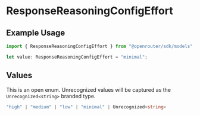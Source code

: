 # ResponseReasoningConfigEffort

## Example Usage

```typescript
import { ResponseReasoningConfigEffort } from "@openrouter/sdk/models";

let value: ResponseReasoningConfigEffort = "minimal";
```

## Values

This is an open enum. Unrecognized values will be captured as the `Unrecognized<string>` branded type.

```typescript
"high" | "medium" | "low" | "minimal" | Unrecognized<string>
```